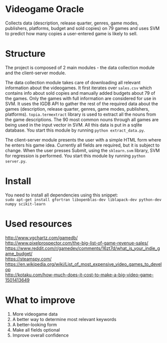 # Videogame Oracle

Collects data (description, release quarter, genres, game modes, publishers, platforms, budget and sold copies) on 79 games and uses SVM to predict how many copies a user-entered game is likely to sell.

# Structure

The project is composed of 2 main modules - the data collection module and the client-server module.

The data collection module takes care of downloading all relevant information about the videogames. It first iterates over `sales.csv` which contains info about sold copies and manually added budgets about 79 of the games. Only the games with full information are considered for use in SVM. It uses the IGDB API to gather the rest of the required data about the games (description, release quarter, genres, game modes, publishers, platforms). `topia.termextract` library is used to extract all the nouns from the game descriptions. The 90 most common nouns through all games are being used in the input vector in SVM. All this data is put in a sqlite database. You start this module by running `python extract_data.py`.

The client-server module presents the user with a simple HTML form where he enters his game idea. Currently all fields are required, but it is subject to change. When the user presses Submit, using the `sklearn.svm` library, SVM for regression is performed. You start this module by running `python server.py`.

# Install
You need to install all dependencies using this snippet:  
`sudo apt-get install gfortran libopenblas-dev liblapack-dev python-dev numpy scikit-learn`

# Used resources  
http://www.vgchartz.com/gamedb/  
http://www.pixelprospector.com/the-big-list-of-game-revenue-sales/  
https://www.reddit.com/r/gamedev/comments/16zt7d/what_is_your_indie_game_budget/  
https://steamspy.com/  
https://en.wikipedia.org/wiki/List_of_most_expensive_video_games_to_develop  
http://kotaku.com/how-much-does-it-cost-to-make-a-big-video-game-1501413649  

# What to improve
1. More videogame data
2. A better way to determine most relevant keywords
3. A better-looking form
4. Make all fields optional
5. Improve overall confidence
